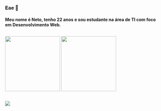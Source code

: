 ### Eae 👋

#### Meu nome é Neto, tenho 22 anos e sou estudante na área de TI com foco em Desenvolvimento Web.
##
<div>
<img height="180px" src="https://github-readme-stats.vercel.app/api/top-langs/?username=AristidesJBN&layout=compact&langs_count=7&&theme=highcontrast&show_icons=true"/>
<img height="180px" src="https://github-readme-stats.vercel.app/api?username=aristidesjbn&theme=highcontrast&show_icons=true"/>
</div>

##

<div>
  <a href="https://www.linkedin.com/in/aristides-neto-6a555b211/" target="_blank"><img src="https://img.shields.io/badge/-LinkedIn-%230077B5?style=for-the-badge&logo=linkedin&logoColor=white" target="_blank"></a>


</div>
